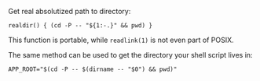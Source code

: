Get real absolutized path to directory:

    realdir() { (cd -P -- "${1:-.}" && pwd) }

This function is portable, while `readlink(1)` is not even part of POSIX.

The same method can be used to get the directory your shell script lives in:

    APP_ROOT="$(cd -P -- $(dirname -- "$0") && pwd)"

